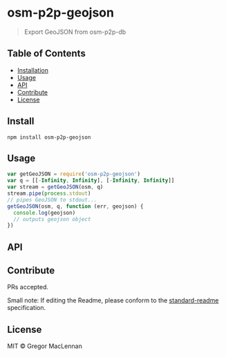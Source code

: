# osm-p2p-geojson

> Export GeoJSON from osm-p2p-db

## Table of Contents

- [Installation](#installation)
- [Usage](#usage)
- [API](#api)
- [Contribute](#contribute)
- [License](#license)

## Install

```
npm install osm-p2p-geojson
```

## Usage

```js
var getGeoJSON = require('osm-p2p-geojson')
var q = [[-Infinity, Infinity], [-Infinity, Infinity]]
var stream = getGeoJSON(osm, q)
stream.pipe(process.stdout)
// pipes GeoJSON to stdout...
getGeoJSON(osm, q, function (err, geojson) {
  console.log(geojson)
  // outputs geojson object
})
```

## API

## Contribute

PRs accepted.

Small note: If editing the Readme, please conform to the [standard-readme](https://github.com/RichardLitt/standard-readme) specification.

## License

MIT © Gregor MacLennan
